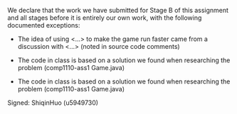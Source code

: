 We declare that the work we have submitted for Stage B of this assignment and all stages before it is entirely our own work, with the following documented exceptions:

* The idea of using <...> to make the game run faster came from a discussion with <...> (noted in source code comments)

* The code in class <Viewer> is based on a solution we found when researching the problem (comp1110-ass1 Game.java)

* The code in class <Board> is based on a solution we found when researching the problem (comp1110-ass1 Game.java)

Signed: ShiqinHuo (u5949730)
